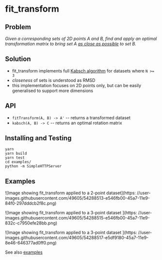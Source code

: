 # fit_transform

## Problem

_Given a corresponding sets of 2D points A and B, find and apply an optimal transformation matrix to bring set A [as close as possible](https://en.wikipedia.org/wiki/Root-mean-square_deviation) to set B._

## Solution

- fit_transform implements full [Kabsch algorithm](https://en.wikipedia.org/wiki/Kabsch_algorithm) for datasets where `N >= 3`
- _closeness_ of sets is understood as RMSD
- this implementation focuses on 2D points only, but can be easily
  generalised to support more dimensions


## API

  - `fitTransform(A, B) -> A'` -- returns a transformed dataset
  - `kabsch(A, B) -> C` -- returns an optimal rotation matrix

## Installing and Testing

    yarn
    yarn build
    yarn test
    cd examples/
    python -m SimpleHTTPServer

## Examples

![Image showing fit_transform applied to a 2-point dataset](https: //user-images.githubusercontent.com/49605/54288513-e546fb00-45a7-11e9-84f0-297dddcb2f8c.png)

![Image showing fit_transform applied to a 3-point dataset
](https: //user-images.githubusercontent.com/49605/54288515-e546fb00-45a7-11e9-832c-c7950efe28bb.png)

![Image showing fit_transform applied to a 3-point dataset
](https: //user-images.githubusercontent.com/49605/54288517-e5df9180-45a7-11e9-8e46-646377ad0ff0.png)

See also
[examples](https://github.com/ardcore/fit_transform/tree/master/examples)

